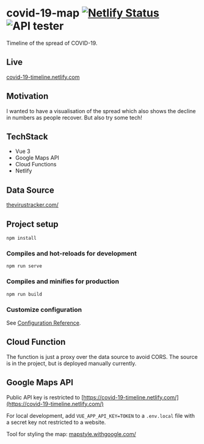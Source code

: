# covid-19-map [![Netlify Status](https://api.netlify.com/api/v1/badges/4f953111-6417-46fb-b8db-86edef562abf/deploy-status)](https://app.netlify.com/sites/covid-19-timeline/deploys) ![API tester](https://github.com/gautemo/covid19-timeline/workflows/API%20tester/badge.svg)

Timeline of the spread of COVID-19. 

## Live
[covid-19-timeline.netlify.com](https://covid-19-timeline.netlify.com/)

## Motivation
I wanted to have a visualisation of the spread which also shows the decline in numbers as people recover. But also try some tech!

## TechStack
* Vue 3
* Google Maps API
* Cloud Functions
* Netlify

## Data Source
[thevirustracker.com/](https://thevirustracker.com/)

## Project setup
```
npm install
```

### Compiles and hot-reloads for development
```
npm run serve
```

### Compiles and minifies for production
```
npm run build
```

### Customize configuration
See [Configuration Reference](https://cli.vuejs.org/config/).

## Cloud Function
The function is just a proxy over the data source to avoid CORS. The source is in the project, but is deployed manually currently.

## Google Maps API
Public API key is restricted to [https://covid-19-timeline.netlify.com/](https://covid-19-timeline.netlify.com/)

For local development, add `VUE_APP_API_KEY=TOKEN` to a `.env.local` file with a secret key not restricted to a website.

Tool for styling the map: [mapstyle.withgoogle.com/](https://mapstyle.withgoogle.com/)
